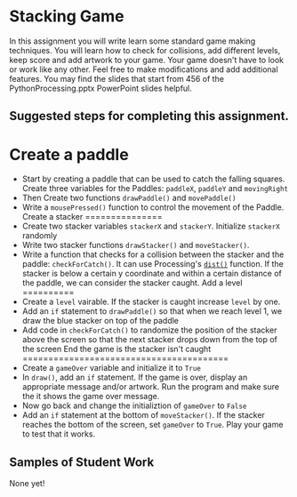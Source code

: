 Stacking Game
=======================
In this assignment you will write learn some standard game making techniques. You will learn how to check for collisions, add different levels, keep score and add artwork to your game. Your game doesn't have to look or work like any other. Feel free to make modifications and add additional features. You may find the slides that start from 456 of the PythonProcessing.pptx PowerPoint slides helpful.

Suggested steps for completing this assignment.  
--------

Create a paddle
===============
* Start by creating a paddle that can be used to catch the falling squares. Create three variables for the Paddles: `paddleX`, `paddleY` and `movingRight`
* Then Create two functions `drawPaddle()` and `movePaddle()`
* Write a `mousePressed()` function to control the movement of the Paddle.
Create a stacker
===============
* Create two stacker variables `stackerX` and `stackerY`. Initialize `stackerX` randomly
* Write two stacker functions `drawStacker()` and `moveStacker()`. 
* Write a function that checks for a collision between the stacker and the paddle: `checkForCatch()`. It can use Processing's [`dist()`](http://py.processing.org/reference/dist.html) function. If the stacker is below a certain y coordinate and within a certain distance of the paddle, we can consider the stacker caught.
Add a level
==========
* Create a `level` vairable. If the stacker is caught increase `level` by one.
* Add an `if` statement to `drawPaddle()` so that when we reach level 1, we draw the blue stacker on top of the paddle
* Add code in `checkForCatch()` to randomize the position of the stacker above the screen so that the next stacker drops down from the top of the screen
End the game is the stacker isn't caught
========================================
* Create a `gameOver` variable and initialize it to `True`
* In `draw()`, add an `if` statement. If the game is over, display an appropriate message and/or artwork. Run the program and make sure the it shows the game over message.
* Now go back and change the initializtion of `gameOver` to `False`
* Add an `if` statement at the bottom of `moveStacker()`. If the stacker reaches the bottom of the screen, set `gameOver` to `True`. Play your game to test that it works.

Samples of Student Work   
-----------------------   
None yet!  
